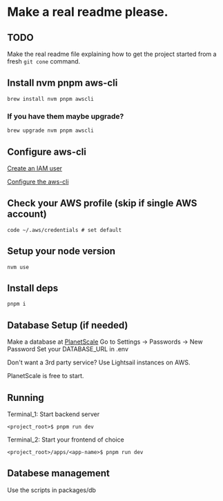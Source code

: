 # Make a real readme please.

## TODO

Make the real readme file explaining how to get the project started from a fresh `git cone` command.

## Install nvm pnpm aws-cli

```
brew install nvm pnpm awscli
```

### If you have them maybe upgrade?

```
brew upgrade nvm pnpm awscli
```

## Configure aws-cli

[Create an IAM user](https://sst.dev/chapters/create-an-iam-user.html)

[Configure the aws-cli](https://sst.dev/chapters/configure-the-aws-cli.html#add-your-access-key-to-aws-cli)

## Check your AWS profile (skip if single AWS account)

```
code ~/.aws/credentials # set default
```

## Setup your node version

```
nvm use
```

## Install deps

```
pnpm i
```

## Database Setup (if needed)

Make a database at [PlanetScale](https://planetscale.com/)
Go to Settings -> Passwords -> New Password
Set your DATABASE_URL in .env

Don't want a 3rd party service? Use Lightsail instances on AWS.

PlanetScale is free to start.

## Running

Terminal_1: Start backend server

```
<project_root>$ pnpm run dev
```

Terminal_2: Start your frontend of choice

```
<project_root>/apps/<app-name>$ pnpm run dev
```

## Databese management

Use the scripts in packages/db
